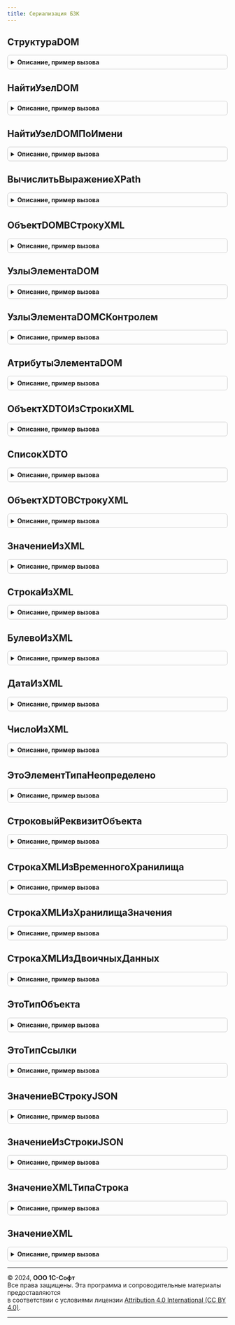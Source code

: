 ```yaml
---
title: Сериализация БЗК
---
```



## СтруктураDOM
<details style="margin: 1em 0; padding: 0.5em; border: 1px solid #ccc; border-radius: 6px;">

<summary style="font-weight: bold; cursor: pointer;">Описание, пример вызова</summary>

```bsl

// На основании XML получает структуру с документом DOM и разыменователем пространств имен DOM.
//   Полученную структуру можно передавать в другие методы модуля в качестве параметра СтруктураDOM.
//
// Параметры:
//   XMLСтрокаИлиДвоичныеДанные - Строка, ДвоичныеДанные - Строка в формате XML или двоичные данные XML документа.
//
// Возвращаемое значение:
//   Структура - Информация о документе DOM.
//       * ДокументDOM - ДокументDOM
//       * Разыменователь - РазыменовательПространствИменDOM
//
Функция СтруктураDOM(XMLСтрокаИлиДвоичныеДанные) Экспорт
```

Пример вызова
```bsl
Результат = СериализацияБЗК.СтруктураDOM(XMLСтрокаИлиДвоичныеДанные) 
```
</details>

## НайтиУзелDOM
<details style="margin: 1em 0; padding: 0.5em; border: 1px solid #ccc; border-radius: 6px;">

<summary style="font-weight: bold; cursor: pointer;">Описание, пример вызова</summary>

```bsl

// Находит узел документа DOM используя выражение XPath.
//
// Параметры:
//   СтруктураDOM - Структура - См. СериализацияБЗК.СтруктураDOM.
//   ВыражениеXPath - Строка - См. в синтакс-помощнике "ДокументDOM.ВычислитьВыражениеXPath", параметр "Выражение".
//   ЭлементDOM - Произвольный - Элемент документа, в контексте которого выполняется поиск.
//       См. в синтакс-помощнике "ДокументDOM.ВычислитьВыражениеXPath", параметр "УзелКонтекста".
//
// Возвращаемое значение:
//   Неопределено - Если элемент не найден.
//   ЭлементDOM, Произвольный - См. в синтакс-помощнике "РезультатXPath.ПолучитьСледующий", возвращаемое значение.
//
Функция НайтиУзелDOM(Знач СтруктураDOM, Знач ВыражениеXPath, Знач ЭлементDOM = Неопределено) Экспорт
```

Пример вызова
```bsl
Результат = СериализацияБЗК.НайтиУзелDOM(СтруктураDOM, ВыражениеXPath, ЭлементDOM);
```
</details>

## НайтиУзелDOMПоИмени
<details style="margin: 1em 0; padding: 0.5em; border: 1px solid #ccc; border-radius: 6px;">

<summary style="font-weight: bold; cursor: pointer;">Описание, пример вызова</summary>

```bsl

// Находит узел документа DOM используя выражение XPath.
//
// Параметры:
//   СтруктураDOM - Структура - См. СериализацияБЗК.СтруктураDOM.
//   ЛокальноеИмя - Строка - Имя элемента или маска имени. Допускается использование предопределенного шаблона '*'.
//
// Возвращаемое значение:
//   Неопределено - Если элемент не найден.
//   ЭлементDOM, Произвольный - См. в синтакс-помощнике "СписокЭлементовDOM", элементы коллекции.
//
Функция НайтиУзелDOMПоИмени(Знач СтруктураDOM, Знач ЛокальноеИмя) Экспорт
```

Пример вызова
```bsl
Результат = СериализацияБЗК.НайтиУзелDOMПоИмени(СтруктураDOM, ЛокальноеИмя) 
```
</details>

## ВычислитьВыражениеXPath
<details style="margin: 1em 0; padding: 0.5em; border: 1px solid #ccc; border-radius: 6px;">

<summary style="font-weight: bold; cursor: pointer;">Описание, пример вызова</summary>

```bsl

// Вычисляет выражение XPath для документа DOM.
//
// Параметры:
//   СтруктураDOM - Структура - См. СериализацияБЗК.СтруктураDOM.
//   ВыражениеXPath - Строка - См. в синтакс-помощнике "ДокументDOM.ВычислитьВыражениеXPath", параметр "Выражение".
//   ЭлементDOM - Произвольный - Элемент документа, в контексте которого выполняется поиск.
//       См. в синтакс-помощнике "ДокументDOM.ВычислитьВыражениеXPath", параметр "УзелКонтекста".
//
// Возвращаемое значение:
//   РезультатXPath - См. в синтакс-помощнике "ДокументDOM.ВычислитьВыражениеXPath".
//
Функция ВычислитьВыражениеXPath(Знач СтруктураDOM, Знач ВыражениеXPath, Знач ЭлементDOM = Неопределено) Экспорт
```

Пример вызова
```bsl
Результат = СериализацияБЗК.ВычислитьВыражениеXPath(СтруктураDOM, ВыражениеXPath, ЭлементDOM);
```
</details>

## ОбъектDOMВСтрокуXML
<details style="margin: 1em 0; padding: 0.5em; border: 1px solid #ccc; border-radius: 6px;">

<summary style="font-weight: bold; cursor: pointer;">Описание, пример вызова</summary>

```bsl

// Преобразует (сериализует) объект DOM в строку в формате XML.
//
// Параметры:
//   ОбъектDOM - ЭлементDOM, ДокументDOM - Объект, который требуется сериализовать в строку XML.
//
// Возвращаемое значение:
//   Строка
//
Функция ОбъектDOMВСтрокуXML(ОбъектDOM) Экспорт
```

Пример вызова
```bsl
Результат = СериализацияБЗК.ОбъектDOMВСтрокуXML(ОбъектDOM) 
```
</details>

## УзлыЭлементаDOM
<details style="margin: 1em 0; padding: 0.5em; border: 1px solid #ccc; border-radius: 6px;">

<summary style="font-weight: bold; cursor: pointer;">Описание, пример вызова</summary>

```bsl

// Получает дочерние узлы элемента DOM по перечисленным именам.
//
// Параметры:
//   ЭлементDOM      - ЭлементDOM
//   ИменаРеквизитов - Строка - Если имена не указаны, то будут получены все узлы.
//
// Возвращаемое значение:
//   Структура - Найденные узлы.
//       * Ключ     - Строка     - Имя узла.
//       * Значение - ЭлементDOM - Дочерний узел.
//
Функция УзлыЭлементаDOM(ЭлементDOM, ИменаРеквизитов = "") Экспорт
```

Пример вызова
```bsl
Результат = СериализацияБЗК.УзлыЭлементаDOM(ЭлементDOM, ИменаРеквизитов);
```
</details>

## УзлыЭлементаDOMСКонтролем
<details style="margin: 1em 0; padding: 0.5em; border: 1px solid #ccc; border-radius: 6px;">

<summary style="font-weight: bold; cursor: pointer;">Описание, пример вызова</summary>

```bsl

// Получает дочерние узлы элемента DOM по перечисленным именам и регистрирует необработанные узлы.
//
// Параметры:
//   ЭлементDOM      - ЭлементDOM
//   ИменаРеквизитов - Строка - Если имена не указаны, то будут получены все узлы.
//
// Возвращаемое значение:
//   Структура - Найденные узлы.
//       * Ключ     - Строка     - Имя узла.
//       * Значение - ЭлементDOM - Дочерний узел.
//
Функция УзлыЭлементаDOMСКонтролем(ЭлементDOM, ИменаРеквизитов) Экспорт
```

Пример вызова
```bsl
Результат = СериализацияБЗК.УзлыЭлементаDOMСКонтролем(ЭлементDOM, ИменаРеквизитов) 
```
</details>

## АтрибутыЭлементаDOM
<details style="margin: 1em 0; padding: 0.5em; border: 1px solid #ccc; border-radius: 6px;">

<summary style="font-weight: bold; cursor: pointer;">Описание, пример вызова</summary>

```bsl

// Получает атрибуты элемента DOM по перечисленным именам.
//
// Параметры:
//   ЭлементDOM     - ЭлементDOM
//   ИменаАтрибутов - Строка - Если имена не указаны, то будут получены все атрибуты.
//
// Возвращаемое значение:
//   Структура - Значения атрибутов.
//       * Ключ     - Строка - Имя атрибута.
//       * Значение - Строка - XML-текст атрибута.
//
Функция АтрибутыЭлементаDOM(ЭлементDOM, ИменаАтрибутов = "") Экспорт
```

Пример вызова
```bsl
Результат = СериализацияБЗК.АтрибутыЭлементаDOM(ЭлементDOM, ИменаАтрибутов);
```
</details>

## ОбъектXDTOИзСтрокиXML
<details style="margin: 1em 0; padding: 0.5em; border: 1px solid #ccc; border-radius: 6px;">

<summary style="font-weight: bold; cursor: pointer;">Описание, пример вызова</summary>

```bsl

// Получает (десериализует) объект XDTO из строки в формате XML.
//
// Параметры:
//   СтрокаXML - Строка
//
// Возвращаемое значение:
//   ОбъектXDTO
//
Функция ОбъектXDTOИзСтрокиXML(СтрокаXML) Экспорт
```

Пример вызова
```bsl
Результат = СериализацияБЗК.ОбъектXDTOИзСтрокиXML(СтрокаXML) 
```
</details>

## СписокXDTO
<details style="margin: 1em 0; padding: 0.5em; border: 1px solid #ccc; border-radius: 6px;">

<summary style="font-weight: bold; cursor: pointer;">Описание, пример вызова</summary>

```bsl

// Получает значение списочного свойства объекта XDTO.
//
// Параметры:
//   ОбъектXDTO - ОбъектXDTO
//   ПутьКСвойству - Строка
//
// Возвращаемое значение:
//   Массив
//
Функция СписокXDTO(ОбъектXDTO, ПутьКСвойству) Экспорт
```

Пример вызова
```bsl
Результат = СериализацияБЗК.СписокXDTO(ОбъектXDTO, ПутьКСвойству) 
```
</details>

## ОбъектXDTOВСтрокуXML
<details style="margin: 1em 0; padding: 0.5em; border: 1px solid #ccc; border-radius: 6px;">

<summary style="font-weight: bold; cursor: pointer;">Описание, пример вызова</summary>

```bsl

// Записывает (сериализует) объект XDTO в строку в формате XML.
//
// Параметры:
//   ОбъектXDTO - ОбъектXDTO
//   ИмяКорневогоУзла - Строка
//   ЗаписатьОбъявлениеXML - Булево
//
// Возвращаемое значение:
//   Строка - Строка XML.
//
Функция ОбъектXDTOВСтрокуXML(ОбъектXDTO, ИмяКорневогоУзла, ЗаписатьОбъявлениеXML = Ложь) Экспорт
```

Пример вызова
```bsl
Результат = СериализацияБЗК.ОбъектXDTOВСтрокуXML(ОбъектXDTO, ИмяКорневогоУзла, ЗаписатьОбъявлениеXML);
```
</details>

## ЗначениеИзXML
<details style="margin: 1em 0; padding: 0.5em; border: 1px solid #ccc; border-radius: 6px;">

<summary style="font-weight: bold; cursor: pointer;">Описание, пример вызова</summary>

```bsl

// Преобразует строку XML (полученную из текста элемента или значения атрибута XML) в значение указанного типа.
//
// Параметры:
//   * СтрокаXML - Строка, Неопределено - Строка, полученная из XML.
//   * Тип - Тип - Тип ожидаемого значения.
//
// Возвращаемое значение:
//   Произвольный - В соответствии с указанным типом.
//       Если параметр "СтрокаXML" не заполнен, то значение параметра СтрокаXML возвращается без приведения к типу.
//       Например, если передать Неопределено, то на выходе тоже будет Неопределено.
//
Функция ЗначениеИзXML(ЗначениеXML, ТипВозвращаемогоЗначения) Экспорт
```

Пример вызова
```bsl
Результат = СериализацияБЗК.ЗначениеИзXML(ЗначениеXML, ТипВозвращаемогоЗначения) 
```
</details>

## СтрокаИзXML
<details style="margin: 1em 0; padding: 0.5em; border: 1px solid #ccc; border-radius: 6px;">

<summary style="font-weight: bold; cursor: pointer;">Описание, пример вызова</summary>

```bsl

// Преобразует строку XML (полученную из текста элемента или значения атрибута XML) в значение типа Строка.
//
// Параметры:
//   ЗначениеXML - Строка, Неопределено, ОбъектXDTO - Значение свойства объекта, полученное из XML.
//
// Возвращаемое значение:
//   Строка
//
Функция СтрокаИзXML(ЗначениеXML) Экспорт
```

Пример вызова
```bsl
Результат = СериализацияБЗК.СтрокаИзXML(ЗначениеXML) 
```
</details>

## БулевоИзXML
<details style="margin: 1em 0; padding: 0.5em; border: 1px solid #ccc; border-radius: 6px;">

<summary style="font-weight: bold; cursor: pointer;">Описание, пример вызова</summary>

```bsl

// Преобразует строку XML (полученную из текста элемента или значения атрибута XML) в значение типа Булево.
//
// Параметры:
//   ЗначениеXML - Строка, Неопределено, ОбъектXDTO - Значение свойства объекта, полученное из XML.
//
// Возвращаемое значение:
//   Булево, Неопределено
//
Функция БулевоИзXML(ЗначениеXML) Экспорт
```

Пример вызова
```bsl
Результат = СериализацияБЗК.БулевоИзXML(ЗначениеXML) 
```
</details>

## ДатаИзXML
<details style="margin: 1em 0; padding: 0.5em; border: 1px solid #ccc; border-radius: 6px;">

<summary style="font-weight: bold; cursor: pointer;">Описание, пример вызова</summary>

```bsl

// Преобразует строку XML (полученную из текста элемента или значения атрибута XML) в значение типа Дата.
//
// Параметры:
//   ЗначениеXML - Строка, Неопределено, ОбъектXDTO - Значение свойства объекта, полученное из XML.
//
// Возвращаемое значение:
//   Дата, Неопределено
//
Функция ДатаИзXML(ЗначениеXML) Экспорт
```

Пример вызова
```bsl
Результат = СериализацияБЗК.ДатаИзXML(ЗначениеXML) 
```
</details>

## ЧислоИзXML
<details style="margin: 1em 0; padding: 0.5em; border: 1px solid #ccc; border-radius: 6px;">

<summary style="font-weight: bold; cursor: pointer;">Описание, пример вызова</summary>

```bsl

// Преобразует строку XML (полученную из текста элемента или значения атрибута XML) в значение типа Число.
//
// Параметры:
//   ЗначениеXML - Строка, Неопределено, ОбъектXDTO - Значение свойства объекта, полученное из XML.
//
// Возвращаемое значение:
//   Число, Неопределено
//
Функция ЧислоИзXML(ЗначениеXML) Экспорт
```

Пример вызова
```bsl
Результат = СериализацияБЗК.ЧислоИзXML(ЗначениеXML) 
```
</details>

## ЭтоЭлементТипаНеопределено
<details style="margin: 1em 0; padding: 0.5em; border: 1px solid #ccc; border-radius: 6px;">

<summary style="font-weight: bold; cursor: pointer;">Описание, пример вызова</summary>

```bsl

// Возвращает Истина если ЭлементDOM = Неопределено или у элемента нет содержимого и есть атрибут xsi:nil="true".
Функция ЭтоЭлементТипаНеопределено(ЭлементDOM) Экспорт
```

Пример вызова
```bsl
Результат = СериализацияБЗК.ЭтоЭлементТипаНеопределено(ЭлементDOM) 
```
</details>

## СтроковыйРеквизитОбъекта
<details style="margin: 1em 0; padding: 0.5em; border: 1px solid #ccc; border-radius: 6px;">

<summary style="font-weight: bold; cursor: pointer;">Описание, пример вызова</summary>

```bsl

// Преобразует строку XML (полученную из текста элемента или значения атрибута XML) в значение типа Строка.
//
// Параметры:
//   ОбъектXDTO - Неопределено, ОбъектXDTO - Объект XML.
//   ПутьКСвойству - Строка - Путь к свойству.
//
// Возвращаемое значение:
//   Строка
//
Функция СтроковыйРеквизитОбъекта(ОбъектXDTO, ПутьКСвойству) Экспорт
```

Пример вызова
```bsl
Результат = СериализацияБЗК.СтроковыйРеквизитОбъекта(ОбъектXDTO, ПутьКСвойству) 
```
</details>

## СтрокаXMLИзВременногоХранилища
<details style="margin: 1em 0; padding: 0.5em; border: 1px solid #ccc; border-radius: 6px;">

<summary style="font-weight: bold; cursor: pointer;">Описание, пример вызова</summary>

```bsl

// Получает строку XML из значения типа "Строка" или "ДвоичныеДанные", размещенного во временном хранилище.
Функция СтрокаXMLИзВременногоХранилища(Адрес) Экспорт
```

Пример вызова
```bsl
Результат = СериализацияБЗК.СтрокаXMLИзВременногоХранилища(Адрес) 
```
</details>

## СтрокаXMLИзХранилищаЗначения
<details style="margin: 1em 0; padding: 0.5em; border: 1px solid #ccc; border-radius: 6px;">

<summary style="font-weight: bold; cursor: pointer;">Описание, пример вызова</summary>

```bsl

// Получает строку XML из значения типа "Строка" или "ДвоичныеДанные", размещенного в хранилище значения.
Функция СтрокаXMLИзХранилищаЗначения(ХранилищеЗначения) Экспорт
```

Пример вызова
```bsl
Результат = СериализацияБЗК.СтрокаXMLИзХранилищаЗначения(ХранилищеЗначения) 
```
</details>

## СтрокаXMLИзДвоичныхДанных
<details style="margin: 1em 0; padding: 0.5em; border: 1px solid #ccc; border-radius: 6px;">

<summary style="font-weight: bold; cursor: pointer;">Описание, пример вызова</summary>

```bsl

// Получает строку XML из значения типа "ДвоичныеДанные", размещенного во временном хранилище.
Функция СтрокаXMLИзДвоичныхДанных(ДвоичныеДанные) Экспорт
```

Пример вызова
```bsl
Результат = СериализацияБЗК.СтрокаXMLИзДвоичныхДанных(ДвоичныеДанные) 
```
</details>

## ЭтоТипОбъекта
<details style="margin: 1em 0; padding: 0.5em; border: 1px solid #ccc; border-radius: 6px;">

<summary style="font-weight: bold; cursor: pointer;">Описание, пример вызова</summary>

```bsl

// Возвращает Истина если указанный ТипДанныхXML принадлежит объекту (СправочникОбъект, ДокументОбъект, ...).
Функция ЭтоТипОбъекта(ТипДанныхXML) Экспорт
```

Пример вызова
```bsl
Результат = СериализацияБЗК.ЭтоТипОбъекта(ТипДанныхXML) 
```
</details>

## ЭтоТипСсылки
<details style="margin: 1em 0; padding: 0.5em; border: 1px solid #ccc; border-radius: 6px;">

<summary style="font-weight: bold; cursor: pointer;">Описание, пример вызова</summary>

```bsl

// Возвращает Истина если указанный ТипДанныхXML принадлежит ссылке объекта (СправочникСсылка, ДокументСсылка, ...).
Функция ЭтоТипСсылки(ТипДанныхXML) Экспорт
```

Пример вызова
```bsl
Результат = СериализацияБЗК.ЭтоТипСсылки(ТипДанныхXML) 
```
</details>

## ЗначениеВСтрокуJSON
<details style="margin: 1em 0; padding: 0.5em; border: 1px solid #ccc; border-radius: 6px;">

<summary style="font-weight: bold; cursor: pointer;">Описание, пример вызова</summary>

```bsl

// Преобразует (сериализует) значение в строку в формате JSON.
// Внимание. В формат JSON допускается записывать только значения следующих типов:
//     * Строка,
//     * Число,
//     * Булево,
//     * Дата (преобразованная в строку),
//     * Массив,
//     * ФиксированныйМассив,
//     * Структура,
//     * ФиксированнаяСтруктура,
//     * Соответствие,
//     * ФиксированноеСоответствие.
//   Данное требование рекурсивно.
//
// Параметры:
//   Значение - Булево, Число, Строка, Массив, Структура, Соответствие - Объект, сериализуемый в JSON.
//   ПорядокКлючейВКоллекциях - Соответствие - Определяет порядок записи ключей коллекций в JSON.
//
// Возвращаемое значение:
//   Строка
//
Функция ЗначениеВСтрокуJSON(Значение, ПорядокКлючейВКоллекциях = Неопределено) Экспорт
```

Пример вызова
```bsl
Результат = СериализацияБЗК.ЗначениеВСтрокуJSON(Значение, ПорядокКлючейВКоллекциях);
```
</details>

## ЗначениеИзСтрокиJSON
<details style="margin: 1em 0; padding: 0.5em; border: 1px solid #ccc; border-radius: 6px;">

<summary style="font-weight: bold; cursor: pointer;">Описание, пример вызова</summary>

```bsl

// Получает (десериализует) объект значение из строки в формате JSON.
//
// Параметры:
//   СтрокаJSON - Строка
//   ПрочитатьВСоответствие - Булево - Если Истина, то коллекции с ключами и значениями будут получены в Соответствие.
//       Если Ложь, то в Структуру.
//       Подробнее см. в синтакс-помощнике описание одноименного параметра метода глобального контекста "ПрочитатьJSON".
//   ПорядокКлючейВКоллекциях - Соответствие - Используется в случае, если важно запомнить порядок прочитанных ключей,
//       например, для использования в параметрах метода ЗначениеВСтрокуJSON.
//       На входе передается пустое соответствие.
//       После выполнения функции в ключи соответствия помещаются коллекции типа Структура и Соответствие,
//       а в значение порядок их ключей в виде массива.
//       Внимание. При удалении ключей из коллекции их также необходимо удалить и из порядка ключей.
//   ИменаСвойствСоЗначениямиДата - Массив, Строка, ФиксированныйМассив - Имена свойств, которые должны загружаться как
//       тип "Дата". Подробнее см. в синтакс-помощнике описание одноименного параметра метода глобального контекста "ПрочитатьJSON".
//
// Возвращаемое значение:
//   Булево, Число, Строка, Массив, Структура, Соответствие
//
Функция ЗначениеИзСтрокиJSON(СтрокаJSON, ПрочитатьВСоответствие = Ложь, ПорядокКлючейВКоллекциях = Неопределено, ИменаСвойствСоЗначениямиДата = "") Экспорт
```

Пример вызова
```bsl
Результат = СериализацияБЗК.ЗначениеИзСтрокиJSON(СтрокаJSON, ПрочитатьВСоответствие, ПорядокКлючейВКоллекциях, ИменаСвойствСоЗначениямиДата);
```
</details>

## ЗначениеXMLТипаСтрока
<details style="margin: 1em 0; padding: 0.5em; border: 1px solid #ccc; border-radius: 6px;">

<summary style="font-weight: bold; cursor: pointer;">Описание, пример вызова</summary>

```bsl

// Устарела. Следует использовать СтрокаИзXML.
Функция ЗначениеXMLТипаСтрока(ЗначениеXML) Экспорт
```

Пример вызова
```bsl
Результат = СериализацияБЗК.ЗначениеXMLТипаСтрока(ЗначениеXML) 
```
</details>

## ЗначениеXML
<details style="margin: 1em 0; padding: 0.5em; border: 1px solid #ccc; border-radius: 6px;">

<summary style="font-weight: bold; cursor: pointer;">Описание, пример вызова</summary>

```bsl

// Устарела. Следует использовать ЗначениеИзXML или другие функции *ИзXML.
Функция ЗначениеXML(ЗначениеXML, ТипВозвращаемогоЗначения) Экспорт
```

Пример вызова
```bsl
Результат = СериализацияБЗК.ЗначениеXML(ЗначениеXML, ТипВозвращаемогоЗначения) 
```
</details>

---

© 2024, **ООО 1С-Софт**  
Все права защищены. Эта программа и сопроводительные материалы предоставляются  
в соответствии с условиями лицензии [Attribution 4.0 International (CC BY 4.0)](https://creativecommons.org/licenses/by/4.0/legalcode).

---
